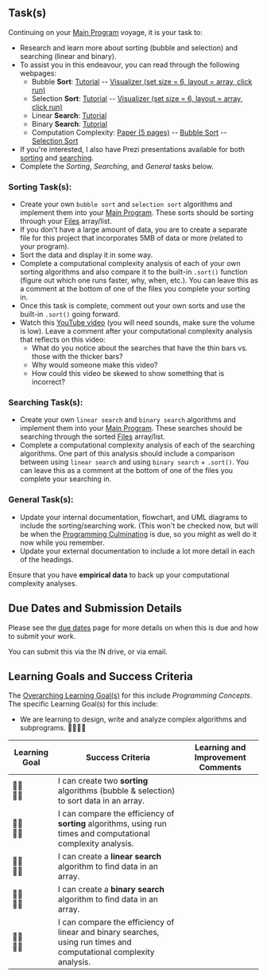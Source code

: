 ## Task(s)

Continuing on your [Main Program](./Main-Program) voyage, it is your task to:
* Research and learn more about sorting (bubble and selection) and searching (linear and binary).  
* To assist you in this endeavour, you can read through the following webpages:
  * Bubble **Sort**: [Tutorial](https://www.hackerearth.com/practice/algorithms/sorting/bubble-sort/tutorial/) -- [Visualizer (set size = 6, layout = array, click run)](https://www.hackerearth.com/practice/algorithms/sorting/bubble-sort/visualize/)
  * Selection **Sort**: [Tutorial](https://www.hackerearth.com/practice/algorithms/sorting/selection-sort/tutorial/) -- [Visualizer (set size = 6, layout = array, click run)](https://www.hackerearth.com/practice/algorithms/sorting/selection-sort/visualize/)
  * Linear **Search**: [Tutorial](https://www.hackerearth.com/practice/algorithms/searching/linear-search/tutorial/)
  * Binary **Search**: [Tutorial](https://www.hackerearth.com/practice/algorithms/searching/binary-search/tutorial/)
  * Computation Complexity: [Paper (5 pages)](https://www.cs.toronto.edu/~guerzhoy/180/handouts/complexity.pdf) -- [Bubble Sort](https://www.cs.toronto.edu/~guerzhoy/180/lectures/W10/lec3/BubbleSortCompl.html) -- [Selection Sort](https://www.cs.toronto.edu/~guerzhoy/180/lectures/W10/lec1/SelectionSortCompl.html) 
* If you're interested, I also have Prezi presentations available for both [sorting](https://prezi.com/_c5eer8nslnm/?token=88ece7eaa67f60ab5460103cce9b5d825cbfc1fbc6078a6e7d24ed005116eb51&utm_campaign=share&utm_medium=copy&rc=ex0share) and [searching](https://prezi.com/kpgyneipmt8d/?token=ae5e2b5183917c2f7255596164f5d487a9a8a9a55d769fa66405d57c9886e5d5&utm_campaign=share&utm_medium=copy&rc=ex0share).
* Complete the _Sorting_, _Searching_, and _General_ tasks below.

### Sorting Task(s):
* Create your own ```bubble sort``` and ```selection sort``` algorithms and implement them into your [Main Program](./Main-Program).  These sorts should be sorting through your [Files](./Files) array/list.
* If you don't have a large amount of data, you are to create a separate file for this project that incorporates 5MB of data or more (related to your program).
* Sort the data and display it in some way.
* Complete a computational complexity analysis of each of your own sorting algorithms and also compare it to the built-in ```.sort()``` function (figure out which one runs faster, why, when, etc.).  You can leave this as a comment at the bottom of one of the files you complete your sorting in.
* Once this task is complete, comment out your own sorts and use the built-in ```.sort()``` going forward.
* Watch this [YouTube video](https://www.youtube.com/watch?v=kPRA0W1kECg) (you will need sounds, make sure the volume is low).  Leave a comment after your computational complexity analysis that reflects on this video:
  * What do you notice about the searches that have the thin bars vs. those with the thicker bars?
  * Why would someone make this video?
  * How could this video be skewed to show something that is incorrect?

### Searching Task(s):
* Create your own ```linear search``` and ```binary search``` algorithms and implement them into your [Main Program](./Main-Program).  These searches should be searching through the sorted [Files](./Files) array/list.
* Complete a computational complexity analysis of each of the searching algorithms.  One part of this analysis should include a comparison between using ```linear search``` and using ```binary search``` + ```.sort()```.  You can leave this as a comment at the bottom of one of the files you complete your searching in.

### General Task(s):
* Update your internal documentation, flowchart, and UML diagrams to include the sorting/searching work. (This won't be checked now, but will be when the [Programming Culminating](./Programming-Culminating) is due, so you might as well do it now while you remember.
* Update your external documentation to include a lot more detail in each of the headings.

Ensure that you have **empirical data** to back up your computational complexity analyses.

## Due Dates and Submission Details

Please see the [due dates](./Due-Dates-and-Submission-Details) page for more details on when this is due and how to submit your work.

You can submit this via the IN drive, or via email.

## Learning Goals and Success Criteria

The [Overarching Learning Goal(s)](./images/ICS4U.jpg) for this include _Programming Concepts_.
The specific Learning Goal(s) for this include:
  * We are learning to design, write and analyze complex algorithms and subprograms. &#x1F4D8;&#x1F4D8;&#x1F4D8;&#x1F4D8;

| Learning Goal | Success Criteria | Learning and Improvement Comments |
| ------------- | ---------------- | --------------------------------- |
| &#x1F4D8;&#x1F4D8;<br/>&#x1F4D8;&#x1F4D8; | I can create two **sorting** algorithms (bubble & selection) to sort data in an array. | |
| &#x1F4D8;&#x1F4D8;<br/>&#x1F4D8;&#x1F4D8; | I can compare the efficiency of **sorting** algorithms, using run times and computational complexity analysis. | |
| &#x1F4D8;&#x1F4D8;<br/>&#x1F4D8;&#x1F4D8; | I can create a **linear search** algorithm to find data in an array. | |
| &#x1F4D8;&#x1F4D8;<br/>&#x1F4D8;&#x1F4D8; | I can create a **binary search** algorithm to find data in an array. | |
| &#x1F4D8;&#x1F4D8;<br/>&#x1F4D8;&#x1F4D8; | I can compare the efficiency of linear and binary searches, using run times and computational complexity analysis. | |